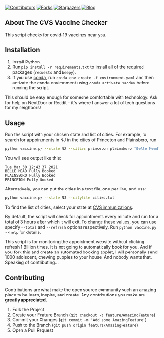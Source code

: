<!-- PROJECT SHIELDS -->
<!--
*** I'm using markdown "reference style" links for readability.
*** Reference links are enclosed in brackets [ ] instead of parentheses ( ).
*** See the bottom of this document for the declaration of the reference variables
*** for contributors-url, forks-url, etc. This is an optional, concise syntax you may use.
*** https://www.markdownguide.org/basic-syntax/#reference-style-links
-->
[![Contributors][contributors-shield]][contributors-url]
[![Forks][forks-shield]][forks-url]
[![Stargazers][stars-shield]][stars-url]
[![Blog][blog-shield]][blog-url]
<!-- ABOUT THE PROJECT -->
## About The CVS Vaccine Checker

This script checks for covid-19 vaccines near you. 

## Installation
1. Install Python. 
2. Run `pip install -r requirements.txt` to install all of the required
packages (`requests` and `beepy`). 
3. If you use [conda](https://conda.io), run `conda env create -f environment.yaml` and then activate the conda environment using `conda activate vacdev` before running the script.

This should be easy enough for someone comfortable with technology. Ask for help on NextDoor or Reddit - it's where I answer a lot of tech questions for my neighbors!

## Usage

Run the script with your chosen state and list of cities. For example, to search for appointments in NJ in the cities of Princeton and Plainsboro, run

```bash
python vaccine.py --state NJ --cities princeton plainsboro "Belle Mead"
```

You will see output like this:

```
Tue Mar 30 12:43:37 2021
BELLE MEAD Fully Booked
PLAINSBORO Fully Booked
PRINCETON Fully Booked
```

Alternatively, you can put the cities in a text file, one per line, and use:
```bash
python vaccine.py --state NJ --cityfile cities.txt
```

To find the list of cities, select your state at [CVS immunizations](https://www.cvs.com/immunizations/covid-19-vaccine).

By default, the script will check for appointments every minute and run for a total of 3 hours after which it will exit. To change these values, you can use specify `--total` and `--refresh` options respectively. Run `python vaccine.py --help` for details.

This script is for monitoring the appointment website without clicking refresh 1 Billion times. It is not going to automatically book for you. And if you fork this and create an automated booking applet, I will personally send 1000 adolscent, chewing puppies to your house. And nobody wants that. Speaking of contributing...

## Contributing

Contributions are what make the open source community such an amazing place to be learn, inspire, and create. Any contributions you make are **greatly appreciated**.

1. Fork the Project
2. Create your Feature Branch (`git checkout -b feature/AmazingFeature`)
3. Commit your Changes (`git commit -m 'Add some AmazingFeature'`)
4. Push to the Branch (`git push origin feature/AmazingFeature`)
5. Open a Pull Request

<!-- MARKDOWN LINKS & IMAGES -->
<!-- https://www.markdownguide.org/basic-syntax/#reference-style-links -->
[contributors-shield]: https://img.shields.io/github/contributors/burgamacha/CVS-vaccine-checker.svg?style=for-the-badge
[contributors-url]: https://github.com/burgamacha/CVS-vaccine-checker/graphs/contributors
[forks-shield]: https://img.shields.io/github/forks/burgamacha/CVS-vaccine-checker.svg?style=for-the-badge
[forks-url]: https://github.com/burgamacha/CVS-vaccine-checker/network/members
[stars-shield]: https://img.shields.io/github/stars/burgamacha/CVS-vaccine-checker.svg?style=for-the-badge
[stars-url]: https://github.com/burgamacha/CVS-vaccine-checker/stargazers
[blog-shield]: https://img.shields.io/badge/medium-Read%20about%20this%20on%20Medium-lightgrey.svg?style=for-the-badge
[blog-url]: https://python.plainenglish.io/how-i-built-a-cvs-vaccine-appointment-availability-checker-in-python-6beb379549e4
